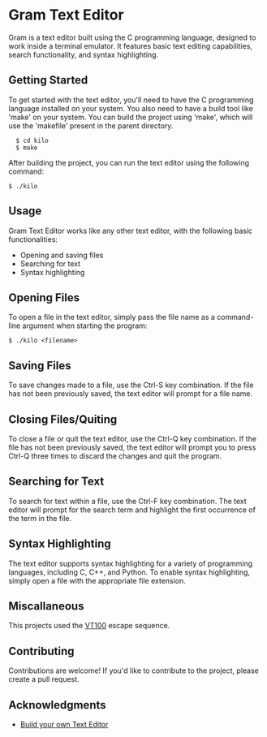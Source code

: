 # Gram Text Editor

Gram is a text editor built using the C programming language, designed to work inside a terminal emulator. 
It features basic text editing capabilities, search functionality, and syntax highlighting.

## Getting Started

To get started with the text editor, you'll need to have the C programming language installed on your system.
You also need to have a build tool like 'make' on your system.
You can build the project using 'make', which will use the 'makefile' present in the parent directory.

```
  $ cd kilo
  $ make  
```

After building the project, you can run the text editor using the following command:

```
$ ./kilo
```

## Usage

Gram Text Editor works like any other text editor, with the following basic functionalities:

- Opening and saving files
- Searching for text
- Syntax highlighting

## Opening Files

To open a file in the text editor, simply pass the file name as a command-line argument when starting the program:

```
$ ./kilo <filename> 
```

## Saving Files

To save changes made to a file, use the Ctrl-S key combination. 
If the file has not been previously saved, the text editor will prompt for a file name.

## Closing Files/Quiting

To close a file or quit the text editor, use the Ctrl-Q key combination. 
If the file has not been previously saved, the text editor will prompt you to press Ctrl-Q three times to discard the changes and quit the program.

## Searching for Text

To search for text within a file, use the Ctrl-F key combination. The text editor will prompt for the search term and highlight the first occurrence of the term in the file.

## Syntax Highlighting

The text editor supports syntax highlighting for a variety of programming languages, including C, C++, and Python. To enable syntax highlighting, simply open a file with the appropriate file extension.

## Miscallaneous

This projects used the [VT100](https://vt100.net/docs/vt100-ug/contents.html) escape sequence.

## Contributing

Contributions are welcome! If you'd like to contribute to the project, please create a pull request.

## Acknowledgments

* [Build your own Text Editor](https://viewsourcecode.org/snaptoken/kilo/index.html)